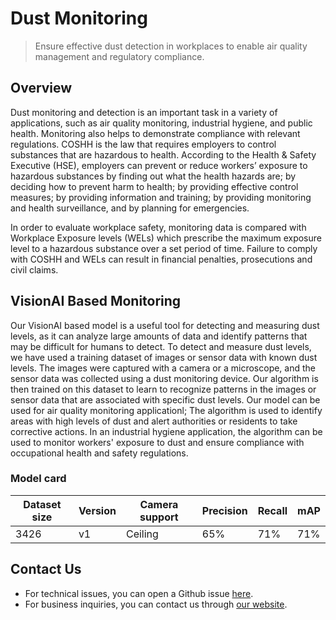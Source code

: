 # **Dust Monitoring**

> Ensure effective dust detection in workplaces to enable air quality management and regulatory compliance.

## Overview

Dust monitoring and detection is an important task in a variety of applications, such as air quality monitoring, industrial hygiene, and public health. Monitoring also helps to demonstrate compliance with relevant regulations. COSHH is the law that requires employers to control substances that are hazardous to health. According to the Health & Safety Executive (HSE), employers can prevent or reduce workers’ exposure to hazardous substances by finding out what the health hazards are; by deciding how to prevent harm to health; by providing effective control measures; by providing information and training; by providing monitoring and health surveillance, and by planning for emergencies.

In order to evaluate workplace safety, monitoring data is compared with Workplace Exposure levels (WELs) which prescribe the maximum exposure level to a hazardous substance over a set period of time. Failure to comply with COSHH and WELs can result in financial penalties, prosecutions and civil claims.

## VisionAI Based Monitoring

Our VisionAI based model is a useful tool for detecting and measuring dust levels, as it can analyze large amounts of data and identify patterns that may be difficult for humans to detect. To detect and measure dust levels, we have used a training dataset of images or sensor data with known dust levels. The images were captured with a camera or a microscope, and the sensor data was collected using a dust monitoring device. Our algorithm is then trained on this dataset to learn to recognize patterns in the images or sensor data that are associated with specific dust levels. 
Our model can be used for air quality monitoring applicationl; The algorithm is used to identify areas with high levels of dust and alert authorities or residents to take corrective actions. In an industrial hygiene application, the algorithm can be used to monitor workers' exposure to dust and ensure compliance with occupational health and safety regulations.

### Model card

 <div class="table">
    <table class="fl-table">
        <thead>
        <tr><th>Dataset size</th>
            <th>Version</th>
            <th>Camera support</th>
            <th>Precision</th>
            <th>Recall</th>
            <th> mAP  </th>  
        </thead>
        <tbody>
        <tr>
            <td>3426</td>
            <td>v1</td>
            <td>Ceiling</td>
            <td>65% </td>
            <td>71% </td>
            <td>71% </td>
        </tr>
        </tbody>
    </table>
</div>

## Contact Us

- For technical issues, you can open a Github issue [here](https://github.com/visionify/visionai).
- For business inquiries, you can contact us through [our website](https://visionify.ai/contact).